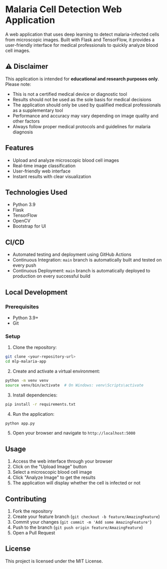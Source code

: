 # Malaria Cell Detection Web Application

A web application that uses deep learning to detect malaria-infected cells from microscopic images. Built with Flask and TensorFlow, it provides a user-friendly interface for medical professionals to quickly analyze blood cell images.

## ⚠️ Disclaimer

This application is intended for **educational and research purposes only**. Please note:

- This is not a certified medical device or diagnostic tool
- Results should not be used as the sole basis for medical decisions
- The application should only be used by qualified medical professionals as a supplementary tool
- Performance and accuracy may vary depending on image quality and other factors
- Always follow proper medical protocols and guidelines for malaria diagnosis

## Features

- Upload and analyze microscopic blood cell images
- Real-time image classification
- User-friendly web interface
- Instant results with clear visualization

## Technologies Used

- Python 3.9
- Flask
- TensorFlow
- OpenCV
- Bootstrap for UI

## CI/CD

- Automated testing and deployment using GitHub Actions
- Continuous Integration: `main` branch is automatically built and tested on every push
- Continuous Deployment: `main` branch is automatically deployed to production on every successful build

## Local Development

### Prerequisites

- Python 3.9+
- Git

### Setup

1. Clone the repository:
```bash
git clone <your-repository-url>
cd mlp-malaria-app
```

2. Create and activate a virtual environment:
```bash
python -m venv venv
source venv/bin/activate  # On Windows: venv\Scripts\activate
```

3. Install dependencies:
```bash
pip install -r requirements.txt
```

4. Run the application:
```bash
python app.py
```

5. Open your browser and navigate to `http://localhost:5000`

## Usage

1. Access the web interface through your browser
2. Click on the "Upload Image" button
3. Select a microscopic blood cell image
4. Click "Analyze Image" to get the results
5. The application will display whether the cell is infected or not

## Contributing

1. Fork the repository
2. Create your feature branch (`git checkout -b feature/AmazingFeature`)
3. Commit your changes (`git commit -m 'Add some AmazingFeature'`)
4. Push to the branch (`git push origin feature/AmazingFeature`)
5. Open a Pull Request

## License

This project is licensed under the MIT License.
